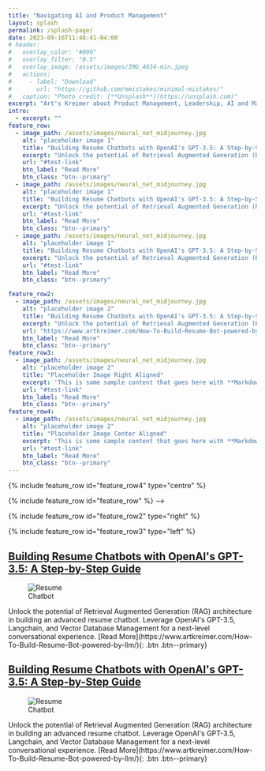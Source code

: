```yaml
---
title: "Navigating AI and Product Management"
layout: splash
permalink: /splash-page/
date: 2023-09-16T11:48:41-04:00
# header:
#   overlay_color: "#000"
#   overlay_filter: "0.5"
#   overlay_image: /assets/images/IMG_4634-min.jpeg
#   actions:
#     - label: "Download"
#       url: "https://github.com/mmistakes/minimal-mistakes/"
#   caption: "Photo credit: [**Unsplash**](https://unsplash.com)"
excerpt: "Art's Kreimer about Product Management, Leadership, AI and Machine Learning"
intro: 
  - excerpt: ""
feature_row:
  - image_path: /assets/images/neural_net_midjourney.jpg
    alt: "placeholder image 1"
    title: "Building Resume Chatbots with OpenAI's GPT-3.5: A Step-by-Step Guide"
    excerpt: "Unlock the potential of Retrieval Augmented Generation (RAG) architecture in building an advanced resume chatbot. Leverage OpenAI's GPT-3.5, Langchain, and Vector Database Management for a next-level conversational experience."
    url: "#test-link"
    btn_label: "Read More"
    btn_class: "btn--primary"
  - image_path: /assets/images/neural_net_midjourney.jpg
    alt: "placeholder image 1"
    title: "Building Resume Chatbots with OpenAI's GPT-3.5: A Step-by-Step Guide"
    excerpt: "Unlock the potential of Retrieval Augmented Generation (RAG) architecture in building an advanced resume chatbot. Leverage OpenAI's GPT-3.5, Langchain, and Vector Database Management for a next-level conversational experience."
    url: "#test-link"
    btn_label: "Read More"
    btn_class: "btn--primary"
  - image_path: /assets/images/neural_net_midjourney.jpg
    alt: "placeholder image 1"
    title: "Building Resume Chatbots with OpenAI's GPT-3.5: A Step-by-Step Guide"
    excerpt: "Unlock the potential of Retrieval Augmented Generation (RAG) architecture in building an advanced resume chatbot. Leverage OpenAI's GPT-3.5, Langchain, and Vector Database Management for a next-level conversational experience."
    url: "#test-link"
    btn_label: "Read More"
    btn_class: "btn--primary"

feature_row2:
  - image_path: /assets/images/neural_net_midjourney.jpg
    alt: "placeholder image 2"
    title: "Building Resume Chatbots with OpenAI's GPT-3.5: A Step-by-Step Guide"
    excerpt: "Unlock the potential of Retrieval Augmented Generation (RAG) architecture in building an advanced resume chatbot. Leverage OpenAI's GPT-3.5, Langchain, and Vector Database Management for a next-level conversational experience."
    url: "https://www.artkreimer.com/How-To-Build-Resume-Bot-powered-by-llm/"
    btn_label: "Read More"
    btn_class: "btn--primary"
feature_row3:
  - image_path: /assets/images/neural_net_midjourney.jpg
    alt: "placeholder image 2"
    title: "Placeholder Image Right Aligned"
    excerpt: 'This is some sample content that goes here with **Markdown** formatting. Right aligned with `type="right"`'
    url: "#test-link"
    btn_label: "Read More"
    btn_class: "btn--primary"
feature_row4:
  - image_path: /assets/images/neural_net_midjourney.jpg
    alt: "placeholder image 2"
    title: "Placeholder Image Center Aligned"
    excerpt: 'This is some sample content that goes here with **Markdown** formatting. Centered with `type="center"`'
    url: "#test-link"
    btn_label: "Read More"
    btn_class: "btn--primary"
---
```


<!-- {% include feature_row id="intro" type="center" %} -->

{% include feature_row id="feature_row4" type="centre" %}

{% include feature_row id="feature_row" %} -->

{% include feature_row id="feature_row2" type="right" %}

{% include feature_row id="feature_row3" type="left" %}




## [Building Resume Chatbots with OpenAI's GPT-3.5: A Step-by-Step Guide](https://www.artkreimer.com/How-To-Build-Resume-Bot-powered-by-llm/)

<figure style="width: 20%" class="align-right">
  <img src="/assets/images/IMG_4634-min.jpeg" alt="Resume Chatbot">
</figure>
Unlock the potential of Retrieval Augmented Generation (RAG) architecture in building an advanced resume chatbot. Leverage OpenAI's GPT-3.5, Langchain, and Vector Database Management for a next-level conversational experience.
[Read More](https://www.artkreimer.com/How-To-Build-Resume-Bot-powered-by-llm/){: .btn .btn--primary}


## [Building Resume Chatbots with OpenAI's GPT-3.5: A Step-by-Step Guide](https://www.artkreimer.com/How-To-Build-Resume-Bot-powered-by-llm/)

<figure style="width: 20%" class="align-right">
  <img src="/assets/images/IMG_4634-min.jpeg" alt="Resume Chatbot">
</figure>
Unlock the potential of Retrieval Augmented Generation (RAG) architecture in building an advanced resume chatbot. Leverage OpenAI's GPT-3.5, Langchain, and Vector Database Management for a next-level conversational experience.
[Read More](https://www.artkreimer.com/How-To-Build-Resume-Bot-powered-by-llm/){: .btn .btn--primary}
